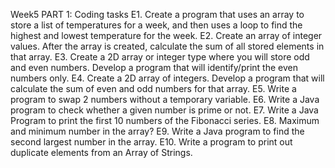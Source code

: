 Week5
PART 1: Coding tasks
E1. Create a program that uses an array to store a list of temperatures for a week, and then uses a loop to find the highest and lowest temperature for the week.
E2. Create an array of integer values. After the array is created, calculate the sum of all stored elements in that array.
E3. Create a 2D array or integer type where you will store odd and even numbers. Develop a program that will identify/print the even numbers only.
E4. Create a 2D array of integers. Develop a program that will calculate the sum of even and odd numbers for that array.
E5. Write a program to swap 2 numbers without a temporary variable.
E6. Write a Java program to check whether a given number is prime or not.
E7. Write a Java Program to print the first 10 numbers of the Fibonacci series.
E8. Maximum and minimum number in the array?
E9. Write a Java program to find the second largest number in the array.
E10. Write a program to print out duplicate elements from an Array of Strings.
